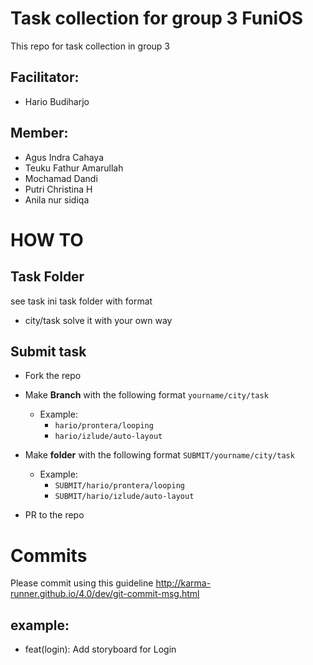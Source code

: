 # Task collection for group 3 FuniOS

This repo for task collection in group 3


## Facilitator: 
* Hario Budiharjo

## Member:
* Agus Indra Cahaya
* Teuku Fathur Amarullah
* Mochamad Dandi
* Putri Christina H
* Anila nur sidiqa

# HOW TO

## Task Folder
see task ini task folder with format
* city/task
solve it with your own way

## Submit task
* Fork the repo
* Make **Branch** with the following format `yourname/city/task`
    * Example:
        * `hario/prontera/looping`
        * `hario/izlude/auto-layout`
        
* Make **folder** with the following format `SUBMIT/yourname/city/task`
    * Example:
        * `SUBMIT/hario/prontera/looping`
        * `SUBMIT/hario/izlude/auto-layout`
* PR to the repo

# Commits
Please commit using this guideline http://karma-runner.github.io/4.0/dev/git-commit-msg.html
## example:
* feat(login): Add storyboard for Login
